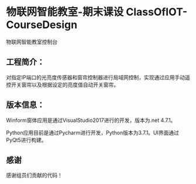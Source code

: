 # 物联网智能教室-期末课设 ClassOfIOT-CourseDesign
物联网智能教室控制台

## 工程简介：
对指定IP端口的光亮度传感器和窗帘控制器进行局域网控制，实现通过应用手动遥控开关窗帘以及根据设定的亮度值自动开关窗帘。

## 版本信息：
Winform窗体应用是通过VisualStudio2017进行的开发，版本为.net 4.7.1。

Python应用目前是通过Pycharm进行开发，Python版本为3.7.1。UI界面通过PyQt5进行构建。

## 感谢
感谢组员们贡献的代码！
